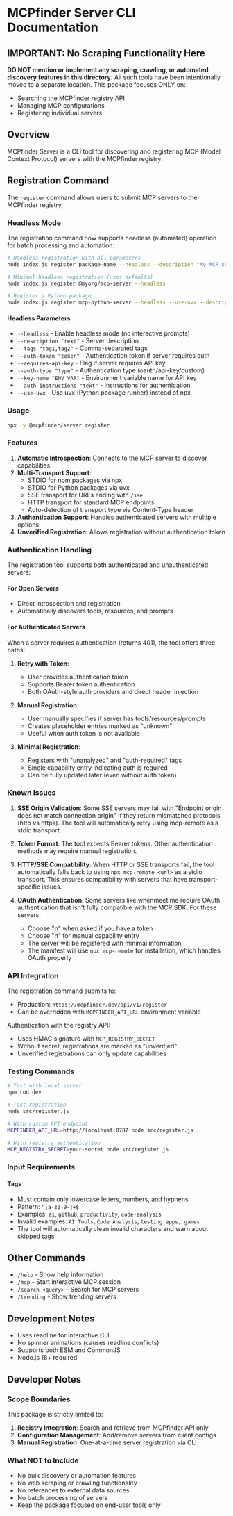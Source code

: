 # MCPfinder Server CLI Documentation

## IMPORTANT: No Scraping Functionality Here
**DO NOT mention or implement any scraping, crawling, or automated discovery features in this directory.**
All such tools have been intentionally moved to a separate location. This package focuses ONLY on:
- Searching the MCPfinder registry API
- Managing MCP configurations
- Registering individual servers

## Overview
MCPfinder Server is a CLI tool for discovering and registering MCP (Model Context Protocol) servers with the MCPfinder registry.

## Registration Command

The `register` command allows users to submit MCP servers to the MCPfinder registry.

### Headless Mode

The registration command now supports headless (automated) operation for batch processing and automation:

```bash
# Headless registration with all parameters
node index.js register package-name --headless --description "My MCP server" --tags "ai,productivity" --auth-token "your-token"

# Minimal headless registration (uses defaults)
node index.js register @myorg/mcp-server --headless

# Register a Python package
node index.js register mcp-python-server --headless --use-uvx --description "Python MCP server"
```

#### Headless Parameters

- `--headless` - Enable headless mode (no interactive prompts)
- `--description "text"` - Server description
- `--tags "tag1,tag2"` - Comma-separated tags
- `--auth-token "token"` - Authentication token if server requires auth
- `--requires-api-key` - Flag if server requires API key
- `--auth-type "type"` - Authentication type (oauth/api-key/custom)
- `--key-name "ENV_VAR"` - Environment variable name for API key
- `--auth-instructions "text"` - Instructions for authentication
- `--use-uvx` - Use uvx (Python package runner) instead of npx

### Usage
```bash
npx -y @mcpfinder/server register
```

### Features

1. **Automatic Introspection**: Connects to the MCP server to discover capabilities
2. **Multi-Transport Support**: 
   - STDIO for npm packages via npx
   - STDIO for Python packages via uvx
   - SSE transport for URLs ending with `/sse`
   - HTTP transport for standard MCP endpoints
   - Auto-detection of transport type via Content-Type header
3. **Authentication Support**: Handles authenticated servers with multiple options
4. **Unverified Registration**: Allows registration without authentication token

### Authentication Handling

The registration tool supports both authenticated and unauthenticated servers:

#### For Open Servers
- Direct introspection and registration
- Automatically discovers tools, resources, and prompts

#### For Authenticated Servers
When a server requires authentication (returns 401), the tool offers three paths:

1. **Retry with Token**: 
   - User provides authentication token
   - Supports Bearer token authentication
   - Both OAuth-style auth providers and direct header injection

2. **Manual Registration**:
   - User manually specifies if server has tools/resources/prompts
   - Creates placeholder entries marked as "unknown"
   - Useful when auth token is not available

3. **Minimal Registration**:
   - Registers with "unanalyzed" and "auth-required" tags
   - Single capability entry indicating auth is required
   - Can be fully updated later (even without auth token)

### Known Issues

1. **SSE Origin Validation**: Some SSE servers may fail with "Endpoint origin does not match connection origin" if they return mismatched protocols (http vs https). The tool will automatically retry using mcp-remote as a stdio transport.

2. **Token Format**: The tool expects Bearer tokens. Other authentication methods may require manual registration.

3. **HTTP/SSE Compatibility**: When HTTP or SSE transports fail, the tool automatically falls back to using `npx mcp-remote <url>` as a stdio transport. This ensures compatibility with servers that have transport-specific issues.

4. **OAuth Authentication**: Some servers like whenmeet.me require OAuth authentication that isn't fully compatible with the MCP SDK. For these servers:
   - Choose "n" when asked if you have a token
   - Choose "n" for manual capability entry  
   - The server will be registered with minimal information
   - The manifest will use `npx mcp-remote` for installation, which handles OAuth properly

### API Integration

The registration command submits to:
- Production: `https://mcpfinder.dev/api/v1/register`
- Can be overridden with `MCPFINDER_API_URL` environment variable

Authentication with the registry API:
- Uses HMAC signature with `MCP_REGISTRY_SECRET`
- Without secret, registrations are marked as "unverified"
- Unverified registrations can only update capabilities

### Testing Commands

```bash
# Test with local server
npm run dev

# Test registration
node src/register.js

# With custom API endpoint
MCPFINDER_API_URL=http://localhost:8787 node src/register.js

# With registry authentication
MCP_REGISTRY_SECRET=your-secret node src/register.js
```

### Input Requirements

#### Tags
- Must contain only lowercase letters, numbers, and hyphens
- Pattern: `^[a-z0-9-]+$`
- Examples: `ai`, `github`, `productivity`, `code-analysis`
- Invalid examples: `AI Tools`, `Code Analysis`, `testing apps, games`
- The tool will automatically clean invalid characters and warn about skipped tags

## Other Commands

- `/help` - Show help information
- `/mcp` - Start interactive MCP session
- `/search <query>` - Search for MCP servers
- `/trending` - Show trending servers

## Development Notes

- Uses readline for interactive CLI
- No spinner animations (causes readline conflicts)
- Supports both ESM and CommonJS
- Node.js 18+ required

## Developer Notes

### Scope Boundaries
This package is strictly limited to:
1. **Registry Integration**: Search and retrieve from MCPfinder API only
2. **Configuration Management**: Add/remove servers from client configs
3. **Manual Registration**: One-at-a-time server registration via CLI

### What NOT to Include
- No bulk discovery or automation features
- No web scraping or crawling functionality  
- No references to external data sources
- No batch processing of servers
- Keep the package focused on end-user tools only
